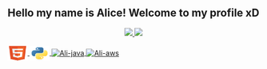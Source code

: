 ## Hello my name is Alice! Welcome to my profile xD
<div align="center">
  <a href="https://github.com/AAliSilva">
  <img height="180em" src="https://github-readme-stats.vercel.app/api?username=AAliSilva&show_icons=true&theme=dracula&include_all_commits=true&count_private=true"/>
  <img height="180em" src="https://github-readme-stats.vercel.app/api/top-langs/?username=AAliSilva&layout=compact&langs_count=7&theme=dracula"/>
</div>
  <div style="display: inline_block"><br>
  <img align="center" alt="Ali-HTML" height="30" width="40" src="https://raw.githubusercontent.com/devicons/devicon/master/icons/html5/html5-original.svg">
  <img align="center" alt="Ali-Python" height="30" width="40" src="https://raw.githubusercontent.com/devicons/devicon/master/icons/python/python-original.svg">
  <img align="center" alt="Ali-java" height="30" width="40" src="https://cdn.jsdelivr.net/gh/devicons/devicon/icons/java/java-original.svg" />
  <img align="center" alt="Ali-aws" height="30" width="40" src="https://cdn.jsdelivr.net/gh/devicons/devicon/icons/amazonwebservices/amazonwebservices-original.svg"/>
